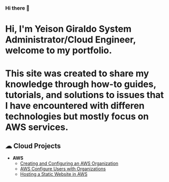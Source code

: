 ### Hi there 👋

# Hi, I'm Yeison Giraldo System Administrator/Cloud Engineer, welcome to my portfolio.

# This site was created to share my knowledge through how-to guides, tutorials, and solutions to issues that I have encountered with differen technologies but mostly focus on AWS services.

<h2> ☁ Cloud Projects</h2>
  
- <b>AWS</b>
  - [Creating and Configuring an AWS Organization](https://giraldoyeison.github.io/CreatingOrganizations)
  - [AWS Configure Users with Organizations](https://giraldoyeison.github.io/ConfUsersWithOrganization/)
  - [Hosting a Static Website in AWS](https://giraldoyeison.github.io/AWShostingStaticSite/)

<!--
**GiraldoYeison/GiraldoYeison** is a ✨ _special_ ✨ repository because its `README.md` (this file) appears on your GitHub profile.



Here are some ideas to get you started:

- 🔭 I’m currently working on ...
- 🌱 I’m currently learning ...
- 👯 I’m looking to collaborate on ...
- 🤔 I’m looking for help with ...
- 💬 Ask me about ...
- 📫 How to reach me: ...
- 😄 Pronouns: ...
- ⚡ Fun fact: ...
-->
